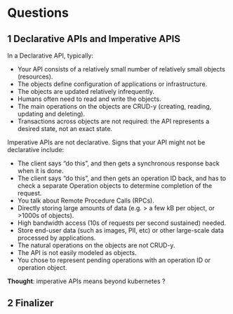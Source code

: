 # Questions

## 1 Declarative APIs and Imperative APIS

In a Declarative API, typically:

* Your API consists of a relatively small number of relatively small objects (resources).
* The objects define configuration of applications or infrastructure.
* The objects are updated relatively infrequently.
* Humans often need to read and write the objects.
* The main operations on the objects are CRUD-y (creating, reading, updating and deleting).
* Transactions across objects are not required: the API represents a desired state, not an exact state.

Imperative APIs are not declarative. Signs that your API might not be declarative include:

* The client says “do this”, and then gets a synchronous response back when it is done.
* The client says “do this”, and then gets an operation ID back, and has to check a separate Operation objects to determine completion of the request.
* You talk about Remote Procedure Calls (RPCs).
* Directly storing large amounts of data (e.g. > a few kB per object, or >1000s of objects).
* High bandwidth access (10s of requests per second sustained) needed.
* Store end-user data (such as images, PII, etc) or other large-scale data processed by applications.
* The natural operations on the objects are not CRUD-y.
* The API is not easily modeled as objects.
* You chose to represent pending operations with an operation ID or operation object.

**Thought**: imperative APIs means beyond kubernetes ?

## 2 Finalizer
